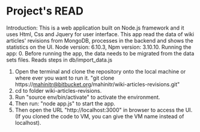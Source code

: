 # Project's READ
Introduction:
This is a web application built on Node.js framework and it uses Html, Css and Jquery for user interface.
This app read the data of wiki articles' revisions from MongoDB, processes in the backend and shows the statistics on the UI.
Node version: 6.10.3, Npm version: 3.10.10.
Running the app:
0. Before running the app, the data needs to be migrated from the data sets files. Reads steps in db/import_data.js
1. Open the terminal and clone the repository onto the local machine or where ever you want to run it.
"git clone https://mahinitr@bitbucket.org/mahinitr/wiki-articles-revisions.git"
2. cd to folder wiki-articles-revisions.
3. Run "source env/bin/activate" to activate the environment.
4. Then run: "node app.js" to start the app.
5. Then open the URL "http://localhost:3000" in browser to access the UI.(If you cloned the code to VM, you can give the VM name instead of localhost).
